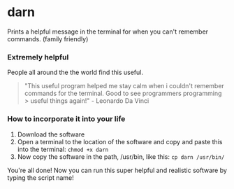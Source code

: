 # darn

Prints a helpful message in the terminal for when you can't remember commands. (family friendly)


### Extremely helpful

People all around the the world find this useful.

> "This useful program helped me stay calm when i couldn't remember commands for the terminal. Good to see programmers programming > useful things again!" - Leonardo Da Vinci

### How to incorporate it into your life

1. Download the software
2. Open a terminal to the location of the software and copy and paste this into the terminal: `chmod +x darn`
3. Now copy the software in the path, /usr/bin, like this: `cp darn /usr/bin/`

You're all done! Now you can run this super helpful and realistic software by typing the script name! 
